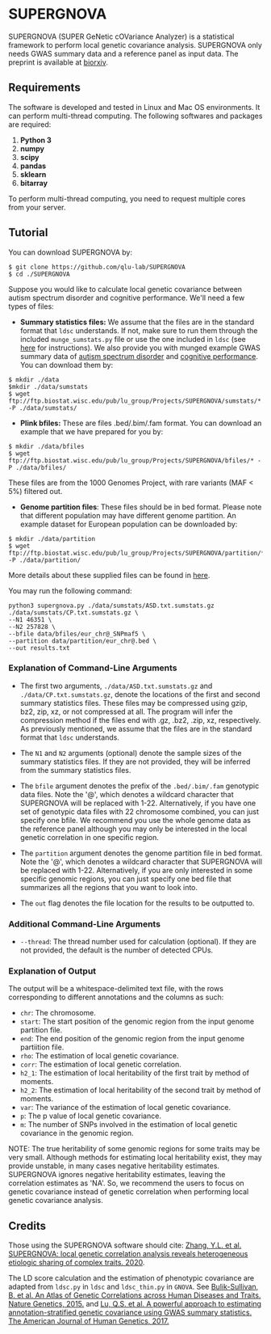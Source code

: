 # SUPERGNOVA

SUPERGNOVA (SUPER GeNetic cOVariance Analyzer) is a statistical framework to perform local genetic covariance analysis. SUPERGNOVA only needs GWAS summary data and a reference panel as input data. The preprint is available at [biorxiv](https://www.biorxiv.org/content/10.1101/2020.05.08.084475v1).

## Requirements

The software is developed and tested in Linux and Mac OS environments. It can perform multi-thread computing. The following softwares and packages are required:

1. **Python 3**
2. **numpy**
3. **scipy**
4. **pandas**
5. **sklearn**
6. **bitarray**

To perform multi-thread computing, you need to request multiple cores from your server.

## Tutorial

You can download SUPERGNOVA by:

```
$ git clone https://github.com/qlu-lab/SUPERGNOVA
$ cd ./SUPERGNOVA
```

Suppose you would like to calculate local genetic covariance between  autism spectrum disorder and cognitive performance. We'll need a few types of files:

- **Summary statistics files:** We assume that the files are in the standard format that ``ldsc`` understands. If not, make sure to run them through the included ``munge_sumstats.py`` file or use the one included in ``ldsc`` (see [here](https://github.com/bulik/ldsc/wiki/Heritability-and-Genetic-Correlation#reformatting-summary-statistics) for instructions). We also provide you with munged example GWAS summary data of [autism spectrum disorder](https://www.nature.com/articles/s41588-019-0344-8) and [cognitive performance](https://www.nature.com/articles/s41588-018-0147-3). You can download them by:

```
$ mkdir ./data
$mkdir ./data/sumstats
$ wget ftp://ftp.biostat.wisc.edu/pub/lu_group/Projects/SUPERGNOVA/sumstats/*.txt.sumstats.gz -P ./data/sumstats/
``` 

- **Plink bfiles:** These are files .bed/.bim/.fam format. You can download an example that we have prepared for you by:
```
$ mkdir ./data/bfiles
$ wget ftp://ftp.biostat.wisc.edu/pub/lu_group/Projects/SUPERGNOVA/bfiles/* -P ./data/bfiles/
``` 
These files are from the 1000 Genomes Project, with rare variants (MAF < 5\%) filtered out.

- **Genome partition files**: These files should be in bed format. Please note that different population may have different genome partition. An example dataset for European population can be downloaded by:
```
$ mkdir ./data/partition
$ wget ftp://ftp.biostat.wisc.edu/pub/lu_group/Projects/SUPERGNOVA/partition/* -P ./data/partition/
```

More details about these supplied files can be found in [here](https://www.biorxiv.org/content/10.1101/2020.05.08.084475v1).

You may run the following command:

```
python3 supergnova.py ./data/sumstats/ASD.txt.sumstats.gz ./data/sumstats/CP.txt.sumstats.gz \
--N1 46351 \
--N2 257828 \
--bfile data/bfiles/eur_chr@_SNPmaf5 \
--partition data/partition/eur_chr@.bed \
--out results.txt
```
### Explanation of Command-Line Arguments

- The first two arguments, `./data/ASD.txt.sumstats.gz` and `./data/CP.txt.sumstats.gz`, denote the locations of the first and second summary statistics files. These files may be compressed using gzip, bz2, zip, xz, or not compressed at all. The program will infer the compression method if the files end with .gz, .bz2, .zip, xz, respectively. As previously mentioned, we assume that the files are in the standard format that `ldsc` understands.

- The `N1` and `N2` arguments (optional) denote the sample sizes of the summary statistics files. If they are not provided, they will be inferred from the summary statistics files.

- The `bfile` argument denotes the prefix of the `.bed/.bim/.fam` genotypic data files. Note the '@', which denotes a wildcard character that SUPERGNOVA will be replaced with 1-22. Alternatively, if you have one set of genotypic data files with 22 chromosome combined, you can just specify one bfile. We recommend you use the whole genome data as the reference panel although you may only be interested in the local genetic correlation in one specific region. 

- The `partition` argument denotes the genome partition file in bed format. Note the '@', which denotes a wildcard character that SUPERGNOVA will be replaced with 1-22. Alternatively, if you are only interested in some specific genomic regions, you can just specify one bed file that summarizes all the regions that you want to look into.

- The `out` flag denotes the file location for the results to be outputted to.

### Additional Command-Line Arguments

- `--thread`: The thread number used for calculation (optional). If they are not provided, the default is the number of detected CPUs.

### Explanation of Output
The output will be a whitespace-delimited text file, with the rows corresponding to different annotations and the columns as such:

- `chr`: The chromosome.
- `start`: The start position of the genomic region from the input genome partition file.
- `end`: The end position of the genomic region from the input genome partiition file.
- `rho`: The estimation of local genetic covariance.
- `corr`: The estimation of local genetic correlation.
- `h2_1`: The estimation of local heritability of the first trait by method of moments.
- `h2_2`: The estimation of local heritability of the second trait by method of moments.
- `var`: The variance of the estimation of local genetic covariance.
- `p`: The p value of local genetic covariance.
- `m`: The number of SNPs involved in the estimation of local genetic covariance in the genomic region.

NOTE: The true heritability of some genomic regions for some traits may be very small. Although methods for estimating local heritability exist, they may provide unstable, in many cases negative heritability estimates. SUPERGNOVA ignores negative heritability estimates, leaving the correlation estimates as 'NA'. So, we recommend the users to focus on genetic covariance instead of genetic correlation when performing local genetic covariance analysis.


## Credits

Those using the SUPERGNOVA software should cite: [Zhang, Y.L. et al. SUPERGNOVA: local genetic correlation analysis reveals heterogeneous etiologic sharing of complex traits. 2020](https://genomebiology.biomedcentral.com/articles/10.1186/s13059-021-02478-w).

The LD score calculation  and the estimation of phenotypic covariance are adapted from `ldsc.py` in  `ldsc` and `ldsc_thin.py` in `GNOVA`. See [Bulik-Sullivan, B. et al. An Atlas of Genetic Correlations across Human Diseases and Traits. Nature Genetics, 2015.](https://www.nature.com/articles/ng.3406) and [Lu, Q.S. et al. A powerful approach to estimating annotation-stratified genetic covariance using GWAS summary statistics. The American Journal of Human Genetics, 2017.](https://www.cell.com/ajhg/fulltext/S0002-9297(17)30453-6)
